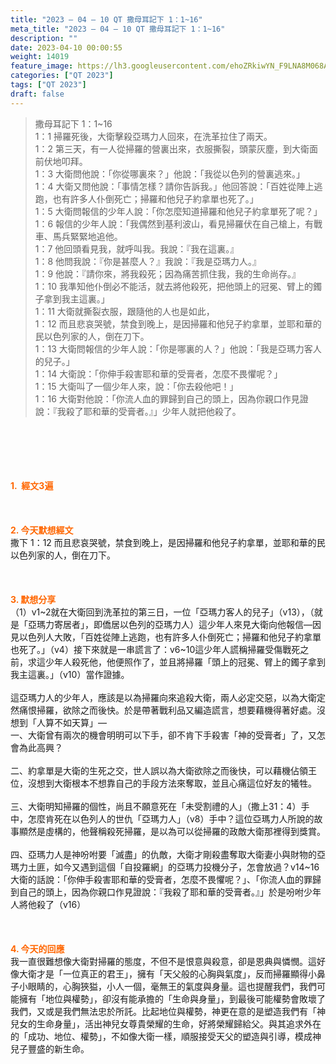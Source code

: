 ```yaml
---
title: "2023 – 04 – 10 QT 撒母耳記下 1：1~16"
meta_title: "2023 – 04 – 10 QT 撒母耳記下 1：1~16"
description: ""
date: 2023-04-10 00:00:55
weight: 14019
feature_image: https://lh3.googleusercontent.com/ehoZRkiwYN_F9LNA8M068AYxt73EavCZno-PD1cJRuf5BbSkQVUWr3gNEbt5kSs28Pb_Elg17kSrtf9ybWvojWoMV6I4tPM3vGRGDq6GkKkPdL2Gut4QAIw4-uykKUAtNiKgQKntvsU=w800
categories: ["QT 2023"]
tags: ["QT 2023"]
draft: false
---
```


<blockquote>撒母耳記下 1：1~16<br />
1：1 掃羅死後，大衛擊殺亞瑪力人回來，在洗革拉住了兩天。<br />
1：2 第三天，有一人從掃羅的營裏出來，衣服撕裂，頭蒙灰塵，到大衛面前伏地叩拜。<br />
1：3 大衛問他說：「你從哪裏來？」他說：「我從以色列的營裏逃來。」<br />
1：4 大衛又問他說：「事情怎樣？請你告訴我。」他回答說：「百姓從陣上逃跑，也有許多人仆倒死亡；掃羅和他兒子約拿單也死了。」<br />
1：5 大衛問報信的少年人說：「你怎麼知道掃羅和他兒子約拿單死了呢？」<br />
1：6 報信的少年人說：「我偶然到基利波山，看見掃羅伏在自己槍上，有戰車、馬兵緊緊地追他。<br />
1：7 他回頭看見我，就呼叫我。我說：『我在這裏。』<br />
1：8 他問我說：『你是甚麼人？』我說：『我是亞瑪力人。』<br />
1：9 他說：『請你來，將我殺死；因為痛苦抓住我，我的生命尚存。』<br />
1：10 我準知他仆倒必不能活，就去將他殺死，把他頭上的冠冕、臂上的鐲子拿到我主這裏。」<br />
1：11 大衛就撕裂衣服，跟隨他的人也是如此，<br />
1：12 而且悲哀哭號，禁食到晚上，是因掃羅和他兒子約拿單，並耶和華的民以色列家的人，倒在刀下。<br />
1：13 大衛問報信的少年人說：「你是哪裏的人？」他說：「我是亞瑪力客人的兒子。」<br />
1：14 大衛說：「你伸手殺害耶和華的受膏者，怎麼不畏懼呢？」<br />
1：15 大衛叫了一個少年人來，說：「你去殺他吧！」<br />
1：16 大衛對他說：「你流人血的罪歸到自己的頭上，因為你親口作見證說：『我殺了耶和華的受膏者。』」少年人就把他殺了。</blockquote><br />
&nbsp;<br />
<br />
&nbsp;<br />
<br />
<span style="color: #ff6600;"><strong>1.  經文3遍</strong></span><br />
<br />
&nbsp;<br />
<br />
<span style="color: #ff6600;"><strong>2. 今天默想經文<br />
</strong></span>撒下 1：12 而且悲哀哭號，禁食到晚上，是因掃羅和他兒子約拿單，並耶和華的民以色列家的人，倒在刀下。<br />
<br />
&nbsp;<br />
<br />
<strong><span style="color: #ff6600;">3. 默想分享<br />
</span></strong>（1）v1~2就在大衛回到洗革拉的第三日，一位「亞瑪力客人的兒子」（v13），（就是「亞瑪力寄居者」，即僑居以色列的亞瑪力人）這少年人來見大衛向他報信—因見以色列人大敗，「百姓從陣上逃跑，也有許多人仆倒死亡；掃羅和他兒子約拿單也死了。」（v4）接下來就是一串謊言了：v6~10這少年人謊稱掃羅受傷戰死之前，求這少年人殺死他，他便照作了，並且將掃羅「頭上的冠冕、臂上的鐲子拿到我主這裏。」（v10）當作證據。<br />
<br />
這亞瑪力人的少年人，應該是以為掃羅向來追殺大衛，兩人必定交惡，以為大衛定然痛恨掃羅，欲除之而後快。於是帶著戰利品又編造謊言，想要藉機得著好處。沒想到「人算不如天算」—<br />
一、大衛曾有兩次的機會明明可以下手，卻不肯下手殺害「神的受膏者」了，又怎會為此高興？<br />
<br />
二、約拿單是大衛的生死之交，世人誤以為大衛欲除之而後快，可以藉機佔領王位，沒想到大衛根本不想靠自己的手段方法來奪取，並且心痛這位好友的犧牲。<br />
<br />
三、大衛明知掃羅的個性，尚且不願意死在「未受割禮的人」（撒上31：4）手中，怎麼肯死在以色列人的世仇「亞瑪力人」（v8）手中？這位亞瑪力人所說的故事顯然是虛構的，他聲稱殺死掃羅，是以為可以從掃羅的政敵大衛那裡得到獎賞。<br />
<br />
四、亞瑪力人是神吩咐要「滅盡」的仇敵，大衛才剛殺盡奪取大衛妻小與財物的亞瑪力土匪，如今又遇到這個「自投羅網」的亞瑪力投機分子，怎會放過？v14~16 大衛的話說：「你伸手殺害耶和華的受膏者，怎麼不畏懼呢？」、「你流人血的罪歸到自己的頭上，因為你親口作見證說：『我殺了耶和華的受膏者。』」於是吩咐少年人將他殺了（v16）<br />
<br />
&nbsp;<br />
<br />
<strong style="font-size: inherit;"><span style="color: #ff6600;">4. 今天的回應<br />
</span></strong>我一直很難想像大衛對掃羅的態度，不但不是恨意與殺意，卻是恩典與憐憫。這好像大衛才是「一位真正的君王」，擁有「天父般的心胸與氣度」，反而掃羅顯得小鼻子小眼睛的，心胸狹獈，小人一個，毫無王的氣度與身量。這也提醒我們，我們可能擁有「地位與權勢」，卻沒有能承擔的「生命與身量」，到最後可能權勢會敗壞了我們，又或是我們無法忠於所託。比起地位與權勢，神更在意的是塑造我們有「神兒女的生命身量」，活出神兒女尊貴榮耀的生命，好將榮耀歸給父。與其追求外在的「成功、地位、權勢」，不如像大衛一樣，順服接受天父的塑造與引導，模成神兒子豐盛的新生命。
        